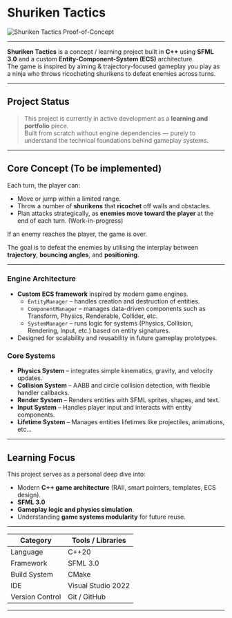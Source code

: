 # Shuriken Tactics #

![Shuriken Tactics Proof-of-Concept](https://github.com/user-attachments/assets/2c71fd6c-33c9-4030-93ec-78bb268d6191)


************
**Shuriken Tactics** is a concept / learning project built in **C++** using **SFML 3.0** and a custom **Entity-Component-System (ECS)** architecture.  
The game is inspired by aiming & trajectory-focused gameplay you play as a ninja who throws ricocheting shurikens to defeat enemies across turns.

---

## Project Status
> This project is currently in active development as a **learning and portfolio** piece.  
> Built from scratch without engine dependencies — purely to understand the technical foundations behind gameplay systems.

---

## Core Concept (To be implemented)
Each turn, the player can:
- Move or jump within a limited range.
- Throw a number of **shurikens** that **ricochet** off walls and obstacles.
- Plan attacks strategically, as **enemies move toward the player** at the end of each turn. (Work-in-progress)

If an enemy reaches the player, the game is over.

The goal is to defeat the enemies by utilising the interplay between **trajectory**, **bouncing angles**, and **positioning**.

---

### Engine Architecture
- **Custom ECS framework** inspired by modern game engines.
  - `EntityManager` – handles creation and destruction of entities.
  - `ComponentManager` – manages data-driven components such as Transform, Physics, Renderable, Collider, etc.
  - `SystemManager` – runs logic for systems (Physics, Collision, Rendering, Input, etc.) based on entity signatures.
- Designed for scalability and reusability in future gameplay prototypes.

### Core Systems
- **Physics System** – integrates simple kinematics, gravity, and velocity updates.
- **Collision System** – AABB and circle collision detection, with flexible handler callbacks.
- **Render System** – Renders entities with SFML sprites, shapes, and text.
- **Input System** – Handles player input and interacts with entity components.
- **Lifetime System** – Manages entities lifetimes like projectiles, animations, etc...

---

## Learning Focus

This project serves as a personal deep dive into:
- Modern **C++ game architecture** (RAII, smart pointers, templates, ECS design).
- **SFML 3.0**
- **Gameplay logic and physics simulation**.
- Understanding **game systems modularity** for future reuse.

---

| Category        | Tools / Libraries |
|-----------------|-------------------|
| Language        | C++20             |
| Framework       | SFML 3.0          |
| Build System    | CMake             |
| IDE             | Visual Studio 2022|
| Version Control | Git / GitHub      |

---
